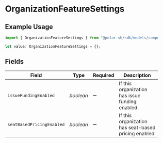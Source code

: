 # OrganizationFeatureSettings

## Example Usage

```typescript
import { OrganizationFeatureSettings } from "@polar-sh/sdk/models/components/organizationfeaturesettings.js";

let value: OrganizationFeatureSettings = {};
```

## Fields

| Field                                               | Type                                                | Required                                            | Description                                         |
| --------------------------------------------------- | --------------------------------------------------- | --------------------------------------------------- | --------------------------------------------------- |
| `issueFundingEnabled`                               | *boolean*                                           | :heavy_minus_sign:                                  | If this organization has issue funding enabled      |
| `seatBasedPricingEnabled`                           | *boolean*                                           | :heavy_minus_sign:                                  | If this organization has seat-based pricing enabled |